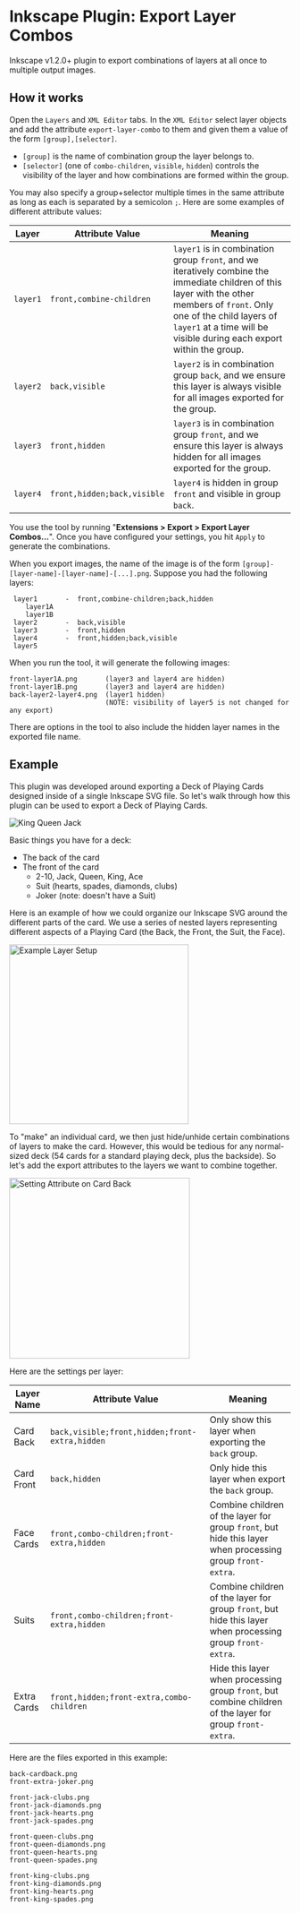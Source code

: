 # Inkscape Plugin: Export Layer Combos
Inkscape v1.2.0+ plugin to export combinations of layers at all once to multiple output images.

## How it works

Open the `Layers` and `XML Editor` tabs. In the `XML Editor` select layer objects and add the attribute `export-layer-combo` to them and given them a value of the form `[group],[selector]`. 

* `[group]` is the name of combination group the layer belongs to. 
* `[selector]` (one of `combo-children`, `visible`, `hidden`) controls the visibility of the layer and how combinations are formed within the group. 

You may also specify a group+selector multiple times in the same attribute as long as each is separated by a semicolon `;`. Here are some examples of different attribute values:

| Layer | Attribute Value | Meaning |
| ----- | ------- | ------- |
| `layer1` | `front,combine-children` | `layer1` is in combination group `front`, and we iteratively combine the immediate children of this layer with the other members of `front`. Only one of the child layers of `layer1` at a time will be visible during each export within the group. |
| `layer2` | `back,visible` | `layer2` is in combination group `back`, and we ensure this layer is always visible for all images exported for the group. |
| `layer3` | `front,hidden` | `layer3` is in combination group `front`, and we ensure this layer is always hidden for all images exported for the group. |
| `layer4` | `front,hidden;back,visible` | `layer4` is hidden in group `front` and visible in group `back`. |

You use the tool by running "**Extensions > Export > Export Layer Combos...**". Once you have configured your settings, you hit `Apply` to generate the combinations.

When you export images, the name of the image is of the form `[group]-[layer-name]-[layer-name]-[...].png`. Suppose you had the following layers:

```
 layer1       -  front,combine-children;back,hidden
    layer1A
    layer1B
 layer2       -  back,visible
 layer3       -  front,hidden
 layer4       -  front,hidden;back,visible
 layer5
```

When you run the tool, it will generate the following images:

```
front-layer1A.png       (layer3 and layer4 are hidden)
front-layer1B.png       (layer3 and layer4 are hidden)
back-layer2-layer4.png  (layer1 hidden)
                        (NOTE: visibility of layer5 is not changed for any export)
```

There are options in the tool to also include the hidden layer names in the exported file name.

## Example
This plugin was developed around exporting a Deck of Playing Cards designed inside of a single Inkscape SVG file. So let's walk through how this plugin can be used to export a Deck of Playing Cards.

<img width="auto" alt="King Queen Jack" src="https://user-images.githubusercontent.com/7967134/133208877-07723938-c473-45aa-9104-9a23cf200239.png">

Basic things you have for a deck:
* The back of the card
* The front of the card
   *  2-10, Jack, Queen, King, Ace 
   *  Suit (hearts, spades, diamonds, clubs)
   *  Joker (note: doesn't have a Suit)

Here is an example of how we could organize our Inkscape SVG around the different parts of the card. We use a series of nested layers representing different aspects of a Playing Card (the Back, the Front, the Suit, the Face).

<img width="321" alt="Example Layer Setup" src="https://user-images.githubusercontent.com/7967134/133210130-24764841-78a1-4309-97fb-eac1241a50e1.png">

To "make" an individual card, we then just hide/unhide certain combinations of layers to make the card. However, this would be tedious for any normal-sized deck (54 cards for a standard playing deck, plus the backside). So let's add the export attributes to the layers we want to combine together.

<img width="323" alt="Setting Attribute on Card Back" src="https://user-images.githubusercontent.com/7967134/133215234-022e403b-c253-4c2e-b835-ff062a71dd32.png">

Here are the settings per layer:

| Layer Name | Attribute Value | Meaning |
| ---------- | --------------- | ------- |
| Card Back  | `back,visible;front,hidden;front-extra,hidden` | Only show this layer when exporting the `back` group. |
| Card Front | `back,hidden` | Only hide this layer when export the `back` group. |
| Face Cards | `front,combo-children;front-extra,hidden` | Combine children of the layer for group `front`, but hide this layer when processing group `front-extra`. |
| Suits      | `front,combo-children;front-extra,hidden` | Combine children of the layer for group `front`, but hide this layer when processing group `front-extra`. |
| Extra Cards | `front,hidden;front-extra,combo-children` | Hide this layer when processing group `front`, but combine children of the layer for group `front-extra`. |

Here are the files exported in this example:

```
back-cardback.png
front-extra-joker.png

front-jack-clubs.png
front-jack-diamonds.png
front-jack-hearts.png
front-jack-spades.png

front-queen-clubs.png
front-queen-diamonds.png
front-queen-hearts.png
front-queen-spades.png

front-king-clubs.png
front-king-diamonds.png
front-king-hearts.png
front-king-spades.png
```
